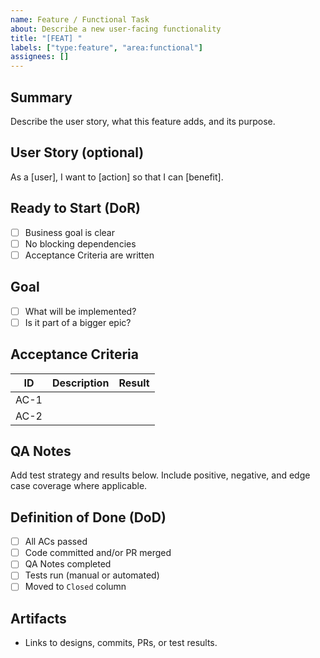 ```yaml
---
name: Feature / Functional Task
about: Describe a new user-facing functionality
title: "[FEAT] "
labels: ["type:feature", "area:functional"]
assignees: []
---
```


## Summary

Describe the user story, what this feature adds, and its purpose.

## User Story (optional)

As a [user], I want to [action] so that I can [benefit].

## Ready to Start (DoR)

- [ ] Business goal is clear
- [ ] No blocking dependencies
- [ ] Acceptance Criteria are written

## Goal

- [ ] What will be implemented?
- [ ] Is it part of a bigger epic?

## Acceptance Criteria

| ID | Description | Result |
|----|-------------|--------|
| AC-1 |  |  |
| AC-2 |  |  |

## QA Notes

Add test strategy and results below. Include positive, negative, and edge case coverage where applicable.

## Definition of Done (DoD)

- [ ] All ACs passed
- [ ] Code committed and/or PR merged
- [ ] QA Notes completed
- [ ] Tests run (manual or automated)
- [ ] Moved to `Closed` column

## Artifacts

- Links to designs, commits, PRs, or test results.
